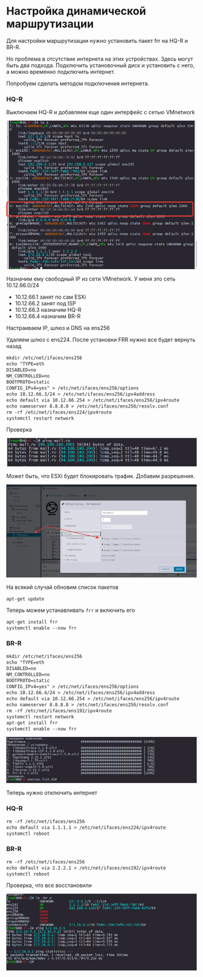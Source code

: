# Настройка динамической маршрутизации

Для настройки маршрутизации нужно установить пакет frr на HQ-R и BR-R.

Но проблема в отсутствие интернета на этих устройствах. Здесь могут быть два подхода. Подключить установочный диск и установить с него, а можно временно подключить интернет.

Попробуем сделать методом подключения интернета.

### HQ-R

Выключаем HQ-R и добавляем еще один интерфейс с сетью VMnetwork

<p align="center">
  <img src="./pic1.png">
</p>

Назначим ему свободный IP из сети VMnetwork. У меня это сеть 10.12.66.0/24

- 10.12.66.1 занят по сам ESXi
- 10.12.66.2 занят под ISP
- 10.12.66.3 назначим HQ-R
- 10.12.66.4 назначим BR-R

Настраиваем IP, шлюз и DNS на ens256

Удаляем шлюз с ens224. После установки FRR нужно все будет вернуть назад


```
mkdir /etc/net/ifaces/ens256
echo "TYPE=eth
DISABLED=no
NM_CONTROLLED=no
BOOTPROTO=static
CONFIG_IPv4=yes" > /etc/net/ifaces/ens256/options
echo 10.12.66.3/24 > /etc/net/ifaces/ens256/ipv4address
echo default via 10.12.66.254 > /etc/net/ifaces/ens256/ipv4route
echo nameserver 8.8.8.8 > /etc/net/ifaces/ens256/resolv.conf
rm -rf /etc/net/ifaces/ens224/ipv4route
systemctl restart network
```

Проверка

<p align="center">
  <img src="./pic2.png">
</p>

Может быть, что ESXi будет блокировать трафик. Добавим разрешения.

<p align="center">
  <img src="./pic3.png">
</p>

На всякий случай обновим список пакетов

```
apt-get update
```

Теперь можем устанавливать `frr` и включить его

```
apt-get install frr
systemctl enable --now frr
```

### BR-R

```
mkdir /etc/net/ifaces/ens256
echo "TYPE=eth
DISABLED=no
NM_CONTROLLED=no
BOOTPROTO=static
CONFIG_IPv4=yes" > /etc/net/ifaces/ens256/options
echo 10.12.66.4/24 > /etc/net/ifaces/ens256/ipv4address
echo default via 10.12.66.254 > /etc/net/ifaces/ens256/ipv4route
echo nameserver 8.8.8.8 > /etc/net/ifaces/ens256/resolv.conf
rm -rf /etc/net/ifaces/ens192/ipv4route
systemctl restart network
apt-get install frr
systemctl enable --now frr
```

<p align="center">
  <img src="./pic4.png">
</p>

Теперь нужно отключить интернет


### HQ-R

```
rm -rf /etc/net/ifaces/ens256
echo default via 1.1.1.1 > /etc/net/ifaces/ens224/ipv4route
systemctl reboot
```

### BR-R

```
rm -rf /etc/net/ifaces/ens256
echo default via 2.2.2.1 > /etc/net/ifaces/ens192/ipv4route
systemctl reboot
```

Проверка, что все восстановили

<p align="center">
  <img src="./pic5.png">
</p>